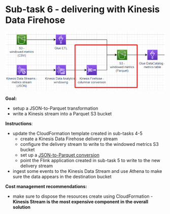 # Sub-task 6 - delivering with Kinesis Data Firehose

![](../materials/diagrams/task6-focus.png)

**Goal:**
* setup a JSON-to-Parquet transformation
* write a Kinesis stream into a Parquet S3 bucket

**Instructions**:
* update the CloudFormation template created in sub-tasks 4-5
    * create a Kinesis Data Firehose delivery stream
    * configure the delivery stream to write to the windowed metrics S3 bucket
    * set up a [JSON-to-Parquet conversion](https://docs.aws.amazon.com/firehose/latest/dev/record-format-conversion.html)
    * point the Flink application created in sub-task 5 to write to the new delivery stream
* ingest some events to the Kinesis Data Stream and use Athena to make sure the data appears in the destination bucket

**Cost management recommendations:**
* make sure to dispose the resources create using CloudFormation - **Kinesis Stream is the most expensive component in the overall solution**